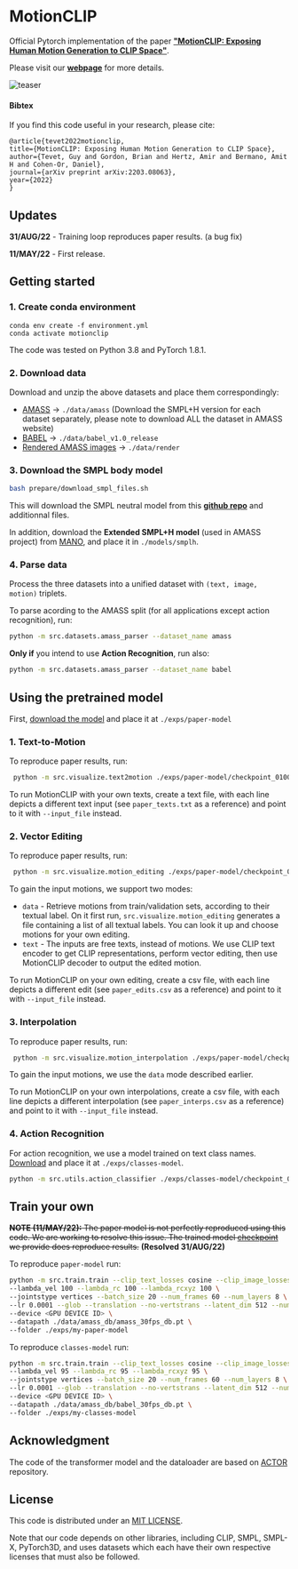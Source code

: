 # MotionCLIP

Official Pytorch implementation of the paper [**"MotionCLIP: Exposing Human Motion Generation to CLIP Space"**](http://arxiv.org/abs/2203.08063).

Please visit our [**webpage**](https://guytevet.github.io/motionclip-page/) for more details.

![teaser](visuals/clouds_white_bg.png)

#### Bibtex
If you find this code useful in your research, please cite:

```
@article{tevet2022motionclip,
title={MotionCLIP: Exposing Human Motion Generation to CLIP Space},
author={Tevet, Guy and Gordon, Brian and Hertz, Amir and Bermano, Amit H and Cohen-Or, Daniel},
journal={arXiv preprint arXiv:2203.08063},
year={2022}
}
```

## Updates

**31/AUG/22** - Training loop reproduces paper results. (a bug fix)

**11/MAY/22** - First release.

## Getting started
### 1. Create conda environment

```
conda env create -f environment.yml
conda activate motionclip
```

The code was tested on Python 3.8 and PyTorch 1.8.1.

### 2. Download data

Download and unzip the above datasets and place them correspondingly:
* [AMASS](https://amass.is.tue.mpg.de/) -> `./data/amass` (Download the SMPL+H version for each dataset separately, please note to download ALL the dataset in AMASS website)
* [BABEL](https://babel.is.tue.mpg.de/) -> `./data/babel_v1.0_release`
* [Rendered AMASS images](https://drive.google.com/file/d/1F8VLY4AC2XPaV3DqKZefQJNWn4KY2z_c/view?usp=sharing) -> `./data/render`

### 3. Download the SMPL body model

```bash
bash prepare/download_smpl_files.sh
```
This will download the SMPL neutral model from this [**github repo**](https://github.com/classner/up/blob/master/models/3D/basicModel_neutral_lbs_10_207_0_v1.0.0.pkl) and additionnal files.

In addition, download the **Extended SMPL+H model** (used in AMASS project) from [MANO](https://mano.is.tue.mpg.de/), and place it in `./models/smplh`.

### 4. Parse data
Process the three datasets into a unified dataset with `(text, image, motion)` triplets.

To parse acording to the AMASS split (for all applications except action recognition), run:
```bash
python -m src.datasets.amass_parser --dataset_name amass
```

**Only if** you intend to use **Action Recognition**, run also:
```bash
python -m src.datasets.amass_parser --dataset_name babel
```

## Using the pretrained model

First, [download the model](https://drive.google.com/file/d/1VTIN0kJd2-0NW1sKckKgXddwl4tFZVDp/view?usp=sharing) and place it at `./exps/paper-model`

### 1. Text-to-Motion

To reproduce paper results, run:
```bash
 python -m src.visualize.text2motion ./exps/paper-model/checkpoint_0100.pth.tar --input_file assets/paper_texts.txt
```

To run MotionCLIP with your own texts, create a text file, with each line depicts a different text input (see `paper_texts.txt` as a reference) and point to it with `--input_file` instead.


### 2. Vector Editing

To reproduce paper results, run:
```bash
 python -m src.visualize.motion_editing ./exps/paper-model/checkpoint_0100.pth.tar --input_file assets/paper_edits.csv
```

To gain the input motions, we support two modes:
* `data` - Retrieve motions from train/validation sets, according to their textual label. On it first run, `src.visualize.motion_editing` generates a file containing a list of all textual labels. You can look it up and choose motions for your own editing.
* `text` - The inputs are free texts, instead of motions. We use CLIP text encoder to get CLIP representations, perform vector editing, then use MotionCLIP decoder to output the edited motion.

To run MotionCLIP on your own editing, create a csv file, with each line depicts a different edit (see `paper_edits.csv` as a reference) and point to it with `--input_file` instead.

### 3. Interpolation

To reproduce paper results, run:
```bash
 python -m src.visualize.motion_interpolation ./exps/paper-model/checkpoint_0100.pth.tar --input_file assets/paper_interps.csv
```

To gain the input motions, we use the `data` mode described earlier.

To run MotionCLIP on your own interpolations, create a csv file, with each line depicts a different interpolation (see `paper_interps.csv` as a reference) and point to it with `--input_file` instead.


### 4. Action Recognition

For action recognition, we use a model trained on text class names. [Download](https://drive.google.com/file/d/1koQMhpqmoffIB0C0P99a8l23YLGfthJ4/view?usp=sharing) and place it at `./exps/classes-model`.
 
```bash
python -m src.utils.action_classifier ./exps/classes-model/checkpoint_0200.pth.tar
```



## Train your own

~~**NOTE (11/MAY/22):** 
The paper model is not perfectly reproduced using this code. We are working to resolve this issue. 
The trained model [checkpoint](https://drive.google.com/file/d/1VTIN0kJd2-0NW1sKckKgXddwl4tFZVDp/view?usp=sharing) we provide does reproduce results.~~ **(Resolved 31/AUG/22)**

To reproduce `paper-model` run:
```bash
python -m src.train.train --clip_text_losses cosine --clip_image_losses cosine --pose_rep rot6d \
--lambda_vel 100 --lambda_rc 100 --lambda_rcxyz 100 \
--jointstype vertices --batch_size 20 --num_frames 60 --num_layers 8 \
--lr 0.0001 --glob --translation --no-vertstrans --latent_dim 512 --num_epochs 100 --snapshot 10 \
--device <GPU DEVICE ID> \
--datapath ./data/amass_db/amass_30fps_db.pt \
--folder ./exps/my-paper-model
```

To reproduce `classes-model` run:
```bash
python -m src.train.train --clip_text_losses cosine --clip_image_losses cosine --pose_rep rot6d \
--lambda_vel 95 --lambda_rc 95 --lambda_rcxyz 95 \
--jointstype vertices --batch_size 20 --num_frames 60 --num_layers 8 \
--lr 0.0001 --glob --translation --no-vertstrans --latent_dim 512 --num_epochs 200 --snapshot 10 \
--device <GPU DEVICE ID> \
--datapath ./data/amass_db/babel_30fps_db.pt \
--folder ./exps/my-classes-model
```

## Acknowledgment

The code of the transformer model and the dataloader are based on [ACTOR](https://github.com/Mathux/ACTOR) repository. 

## License
This code is distributed under an [MIT LICENSE](LICENSE).

Note that our code depends on other libraries, including CLIP, SMPL, SMPL-X, PyTorch3D, and uses datasets which each have their own respective licenses that must also be followed.
